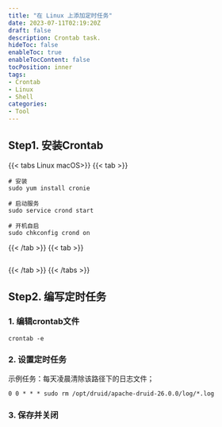 ```yaml
---
title: "在 Linux 上添加定时任务"
date: 2023-07-11T02:19:20Z
draft: false
description: Crontab task.
hideToc: false
enableToc: true
enableTocContent: false
tocPosition: inner
tags:
- Crontab
- Linux
- Shell
categories:
- Tool
---
```


## Step1. 安装Crontab

{{< tabs Linux macOS>}}
{{< tab >}}

```shell
# 安装
sudo yum install cronie

# 启动服务
sudo service crond start

# 开机自启
sudo chkconfig crond on
```

{{< /tab >}}
{{< tab >}}

```shell
```

{{< /tab >}}
{{< /tabs >}}

## Step2. 编写定时任务

### 1. 编辑crontab文件

```shell
crontab -e
```

### 2. 设置定时任务

示例任务：每天凌晨清除该路径下的日志文件；

```cron
0 0 * * * sudo rm /opt/druid/apache-druid-26.0.0/log/*.log
```

### 3. 保存并关闭
